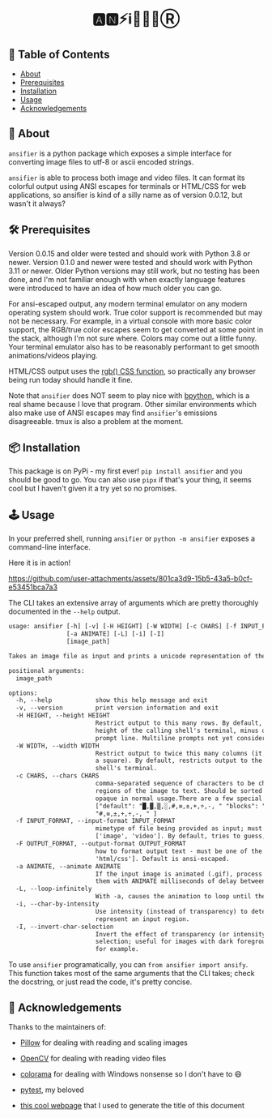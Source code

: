 <h1 align="center">🅰️🅽⚡️ℹ️🎏💈📧Ⓡ</h1>


## 📜 Table of Contents

- [About](#about)
- [Prerequisites](#prereqs)
- [Installation](#installation)
- [Usage](#usage)
- [Acknowledgements](#acknowledgements)

## 🧐 About <a name = "about"></a>

`ansifier` is a python package which exposes a simple interface
for converting image files to utf-8 or ascii encoded strings.

`ansifier` is able to process both image and video files.
It can format its colorful output using ANSI escapes for terminals
or HTML/CSS for web applications, so ansifier is kind of a silly name
as of version 0.0.12, but wasn't it always?

## 🛠 Prerequisites <a name = "prereqs"></a>

Version 0.0.15 and older were tested and should work with Python 3.8 or newer.
Version 0.1.0 and newer were tested and should work with Python 3.11 or newer.
Older Python versions may still work, but no testing has been done,
and I'm not familiar enough with when exactly language features were introduced
to have an idea of how much older you can go.

For ansi-escaped output, any modern terminal emulator on any modern operating system should work.
True color support is recommended but may not be necessary.
For example, in a virtual console with more basic color support, the RGB/true color escapes seem
to get converted at some point in the stack, although I'm not sure where.
Colors may come out a little funny. Your terminal emulator also has to be reasonably performant
to get smooth animations/videos playing.

HTML/CSS output uses the [rgb() CSS function](https://www.w3schools.com/cssref/func_rgb.php),
so practically any browser being run today should handle it fine.

Note that `ansifier` does NOT seem to play nice with
[bpython](https://bpython-interpreter.org/),
which is a real shame because I love that program.
Other similar environments which also make use of ANSI escapes may find
`ansifier`'s emissions disagreeable. tmux is also a problem at the moment.

## 📦 Installation <a name = "installation"></a>

This package is on PyPi - my first ever! `pip install ansifier` and you should be good to go.
You can also use `pipx` if that's your thing, it seems cool but I haven't given it a try yet so no
promises.

## 🕹️ Usage <a name="usage"></a>

In your preferred shell, running `ansifier` or `python -m ansifier` exposes a command-line interface.

Here it is in action!


https://github.com/user-attachments/assets/801ca3d9-15b5-43a5-b0cf-e53451bca7a3


The CLI takes an extensive array of arguments which are pretty thoroughly documented in the `--help` output.

```txt
usage: ansifier [-h] [-v] [-H HEIGHT] [-W WIDTH] [-c CHARS] [-f INPUT_FORMAT] [-F OUTPUT_FORMAT]
                [-a ANIMATE] [-L] [-i] [-I]
                [image_path]

Takes an image file as input and prints a unicode representation of the image to the terminal.

positional arguments:
  image_path

options:
  -h, --help            show this help message and exit
  -v, --version         print version information and exit
  -H HEIGHT, --height HEIGHT
                        Restrict output to this many rows. By default, restricts output to the
                        height of the calling shell's terminal, minus one to account for the
                        prompt line. Multiline prompts not yet considered.
  -W WIDTH, --width WIDTH
                        Restrict output to twice this many columns (it takes ~2 chars to represent
                        a square). By default, restricts output to the width of the calling
                        shell's terminal.
  -c CHARS, --chars CHARS
                        comma-separated sequence of characters to be chosen from when converting
                        regions of the image to text. Should be sorted from more opaque to less
                        opaque in normal usage.There are a few special values for this argument:
                        ["default": "█,▓,▒,░,#,≡,±,+,÷,-, " "blocks": "█,▓,▒,░, " "noblocks":
                        "#,≡,±,+,÷,-, " ]
  -f INPUT_FORMAT, --input-format INPUT_FORMAT
                        mimetype of file being provided as input; must be one of the following:
                        ['image', 'video']. By default, tries to guess, falling back on image.
  -F OUTPUT_FORMAT, --output-format OUTPUT_FORMAT
                        how to format output text - must be one of the following: ['ansi-escaped',
                        'html/css']. Default is ansi-escaped.
  -a ANIMATE, --animate ANIMATE
                        If the input image is animated (.gif), process all keyframes and print
                        them with ANIMATE milliseconds of delay between frames.
  -L, --loop-infinitely
                        With -a, causes the animation to loop until the program is terminated.
  -i, --char-by-intensity
                        Use intensity (instead of transparency) to determine character used to
                        represent an input region.
  -I, --invert-char-selection
                        Invert the effect of transparency (or intensity when using -i) on char
                        selection; useful for images with dark foregrounds and bright backgrounds,
                        for example.
```

To use `ansifier` programatically, you can `from ansifier import ansify`.
This function takes most of the same arguments that the CLI takes; check the docstring,
or just read the code, it's pretty concise.

## 🙏 Acknowledgements  <a name = "acknowledgements"></a>

Thanks to the maintainers of:

* [Pillow](https://github.com/python-pillow/Pillow) for dealing with reading and scaling images

* [OpenCV](https://docs.opencv.org/4.5.4/d1/dfb/intro.html) for dealing with reading video files

* [colorama](https://github.com/tartley/colorama) for dealing with Windows nonsense
  so I don't have to 😄

* [pytest](https://docs.pytest.org/en/8.0.x/), my beloved

* [this cool webpage](https://stevenacoffman.github.io/homoglyphs/) that I used to generate the title of this document
